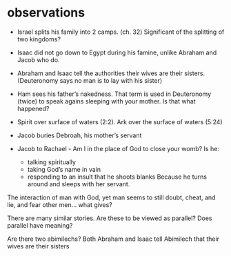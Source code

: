 # observations

- Israel splits his family into 2 camps. (ch. 32) Significant of the splitting of two kingdoms?

- Isaac did not go down to Egypt during his famine, unlike Abraham and Jacob who do.

- Abraham and Isaac tell the authorities their wives are their sisters. (Deuteronomy says no man is to lay with his sister)

- Ham sees his father’s nakedness. That term is used in Deuteronomy (twice) to speak agains sleeping with your mother. Is that what happened?

- Spirit over surface of waters (2:2). Ark over the surface of waters (5:24)

- Jacob buries Debroah, his mother’s servant

- Jacob to Rachael - Am I in the place of God to close your womb? Is he: 
	- talking spiritually 
	- taking God’s name in vain
	- responding to an insult that he shoots blanks
Because he turns around and sleeps with her servant. 

The interaction of man with God, yet man seems to still doubt, cheat, and lie, and fear other men… what gives?

There are many similar stories. Are these to be viewed as parallel? Does parallel have meaning?

Are there two abimilechs? Both Abraham and Isaac tell Abimilech that their wives are their sisters

